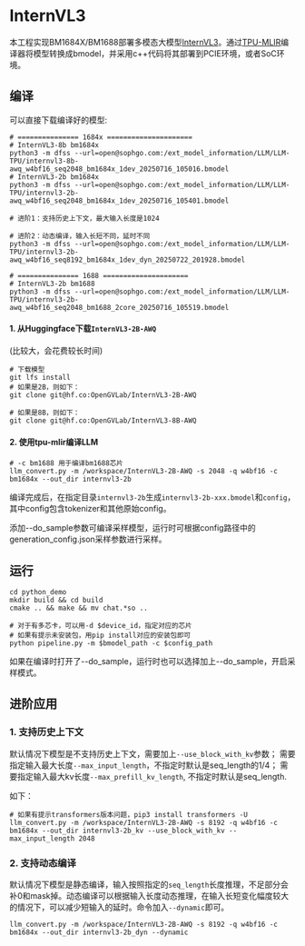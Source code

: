 # InternVL3

本工程实现BM1684X/BM1688部署多模态大模型[InternVL3](https://huggingface.co/OpenGVLab/InternVL3-2B-AWQ)。通过[TPU-MLIR](https://github.com/sophgo/tpu-mlir)编译器将模型转换成bmodel，并采用c++代码将其部署到PCIE环境，或者SoC环境。

## 编译

可以直接下载编译好的模型:
``` shell
# =============== 1684x =====================
# InternVL3-8b bm1684x
python3 -m dfss --url=open@sophgo.com:/ext_model_information/LLM/LLM-TPU/internvl3-8b-awq_w4bf16_seq2048_bm1684x_1dev_20250716_105016.bmodel
# InternVL3-2b bm1684x
python3 -m dfss --url=open@sophgo.com:/ext_model_information/LLM/LLM-TPU/internvl3-2b-awq_w4bf16_seq2048_bm1684x_1dev_20250716_105401.bmodel

# 进阶1：支持历史上下文，最大输入长度是1024

# 进阶2：动态编译，输入长短不同，延时不同
python3 -m dfss --url=open@sophgo.com:/ext_model_information/LLM/LLM-TPU/internvl3-2b-awq_w4bf16_seq8192_bm1684x_1dev_dyn_20250722_201928.bmodel

# =============== 1688 =====================
# InternVL3-2b bm1688
python3 -m dfss --url=open@sophgo.com:/ext_model_information/LLM/LLM-TPU/internvl3-2b-awq_w4bf16_seq2048_bm1688_2core_20250716_105519.bmodel
```

#### 1. 从Huggingface下载`InternVL3-2B-AWQ`

(比较大，会花费较长时间)

``` shell
# 下载模型
git lfs install
# 如果是2B，则如下：
git clone git@hf.co:OpenGVLab/InternVL3-2B-AWQ

# 如果是8B，则如下：
git clone git@hf.co:OpenGVLab/InternVL3-8B-AWQ
```

#### 2. 使用tpu-mlir编译LLM

``` shell
# -c bm1688 用于编译bm1688芯片
llm_convert.py -m /workspace/InternVL3-2B-AWQ -s 2048 -q w4bf16 -c bm1684x --out_dir internvl3-2b
```
编译完成后，在指定目录`internvl3-2b`生成`internvl3-2b-xxx.bmodel`和`config`，其中config包含tokenizer和其他原始config。

添加--do_sample参数可编译采样模型，运行时可根据config路径中的generation_config.json采样参数进行采样。


## 运行
``` shell
cd python_demo
mkdir build && cd build 
cmake .. && make && mv chat.*so ..

# 对于有多芯卡，可以用-d $device_id，指定对应的芯片
# 如果有提示未安装包，用pip install对应的安装包即可
python pipeline.py -m $bmodel_path -c $config_path
```
如果在编译时打开了--do_sample，运行时也可以选择加上--do_sample，开启采样模式。

## 进阶应用

### 1. 支持历史上下文

默认情况下模型是不支持历史上下文，需要加上`--use_block_with_kv`参数；
需要指定输入最大长度`--max_input_length`，不指定时默认是seq_length的1/4；
需要指定输入最大kv长度`--max_prefill_kv_length`, 不指定时默认是seq_length.

如下：
``` shell
# 如果有提示transformers版本问题，pip3 install transformers -U
llm_convert.py -m /workspace/InternVL3-2B-AWQ -s 8192 -q w4bf16 -c bm1684x --out_dir internvl3-2b_kv --use_block_with_kv --max_input_length 2048
```


### 2. 支持动态编译

默认情况下模型是静态编译，输入按照指定的`seq_length`长度推理，不足部分会补0和mask掉。动态编译可以根据输入长度动态推理，在输入长短变化幅度较大的情况下，可以减少短输入的延时。命令加入`--dynamic`即可。
```shell
llm_convert.py -m /workspace/InternVL3-2B-AWQ -s 8192 -q w4bf16 -c bm1684x --out_dir internvl3-2b_dyn --dynamic
```